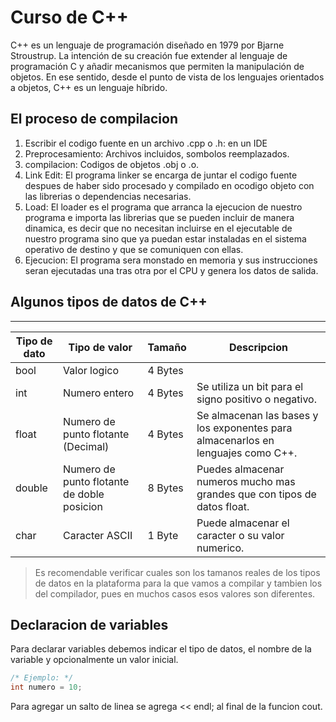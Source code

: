 # **Curso de C++**
C++ es un lenguaje de programación diseñado en 1979 por Bjarne Stroustrup. La intención de su creación fue extender al lenguaje de programación C y añadir mecanismos que permiten la manipulación de objetos. En ese sentido, desde el punto de vista de los lenguajes orientados a objetos, C++ es un lenguaje híbrido.

## **El proceso de compilacion**
1. Escribir el codigo fuente en un archivo .cpp o .h: en un IDE
2. Preprocesamiento: Archivos incluidos, sombolos reemplazados.
3. compilacion: Codigos de objetos .obj o .o.
4. Link Edit: El programa linker se encarga de juntar el codigo fuente despues de haber sido procesado y compilado en ocodigo objeto con las librerias o dependencias necesarias.
5. Load: El loader es el programa que arranca la ejecucion de nuestro programa e importa las librerias que se pueden incluir de manera dinamica, es decir que no necesitan incluirse en el ejecutable de nuestro programa sino que ya puedan estar instaladas en el sistema operativo de destino y que se comuniquen con ellas.
6. Ejecucion: El programa sera monstado en memoria y sus instrucciones seran ejecutadas una tras otra por el CPU y genera los datos de salida.

## **Algunos tipos de datos de C++**
--------------
|Tipo de dato|Tipo de valor|Tamaño|Descripcion|
|--|--|--|--|
|bool|Valor logico|4 Bytes| |
|int|Numero entero|4 Bytes|Se utiliza un bit para el signo positivo o negativo.|
|float|Numero de punto flotante (Decimal)|4 Bytes|Se almacenan las bases y los exponentes para almacenarlos en lenguajes como C++.|
|double|Numero de punto flotante de doble posicion|8 Bytes|Puedes almacenar numeros mucho mas grandes que con tipos de datos float.|
|char|Caracter ASCII|1 Byte|Puede almacenar el caracter o su valor numerico.|

> Es recomendable verificar cuales son los tamanos reales de los tipos de datos en la plataforma para la que vamos a compilar y tambien los del compilador, pues en muchos casos esos valores son diferentes.

## **Declaracion de variables**
Para declarar variables debemos indicar el tipo de datos, el nombre de la variable y opcionalmente un valor inicial.

~~~c++
/* Ejemplo: */
int numero = 10;
~~~

Para agregar un salto de linea se agrega << endl; al final de la funcion cout.